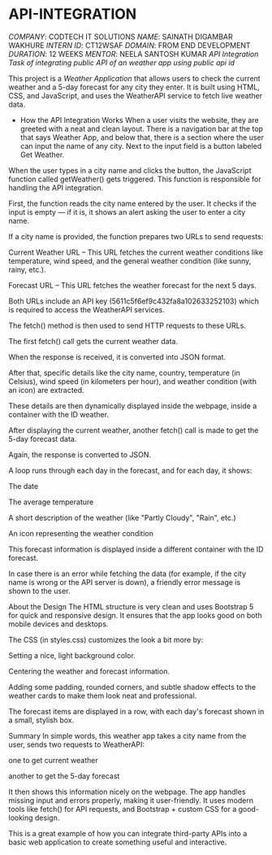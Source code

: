 # API-INTEGRATION
*COMPANY*: CODTECH IT SOLUTIONS
*NAME*: SAINATH DIGAMBAR WAKHURE
*INTERN ID*: CT12WSAF
*DOMAIN*: FROM END DEVELOPMENT
*DURATION*: 12 WEEKS 
*MENTOR*: NEELA SANTOSH KUMAR
*API Integration Task of integrating public API of an weather app using public api id*

This project is a  *Weather Application* that allows users to check the current weather and a 5-day forecast for any city they enter. It is built using HTML, CSS, and JavaScript, and uses the WeatherAPI service to fetch live weather data.

- How the API Integration Works
When a user visits the website, they are greeted with a neat and clean layout. There is a navigation bar at the top that says Weather App, and below that, there is a section where the user can input the name of any city. Next to the input field is a button labeled Get Weather.

When the user types in a city name and clicks the button, the JavaScript function called getWeather() gets triggered. This function is responsible for handling the API integration.

First, the function reads the city name entered by the user. It checks if the input is empty — if it is, it shows an alert asking the user to enter a city name.

If a city name is provided, the function prepares two URLs to send requests:

Current Weather URL – This URL fetches the current weather conditions like temperature, wind speed, and the general weather condition (like sunny, rainy, etc.).

Forecast URL – This URL fetches the weather forecast for the next 5 days.

Both URLs include an API key (5611c5f6ef9c432fa8a102633252103) which is required to access the WeatherAPI services.

The fetch() method is then used to send HTTP requests to these URLs.

The first fetch() call gets the current weather data.

When the response is received, it is converted into JSON format.

After that, specific details like the city name, country, temperature (in Celsius), wind speed (in kilometers per hour), and weather condition (with an icon) are extracted.

These details are then dynamically displayed inside the webpage, inside a container with the ID weather.

After displaying the current weather, another fetch() call is made to get the 5-day forecast data.

Again, the response is converted to JSON.

A loop runs through each day in the forecast, and for each day, it shows:

The date

The average temperature

A short description of the weather (like "Partly Cloudy", "Rain", etc.)

An icon representing the weather condition

This forecast information is displayed inside a different container with the ID forecast.

In case there is an error while fetching the data (for example, if the city name is wrong or the API server is down), a friendly error message is shown to the user.

About the Design
The HTML structure is very clean and uses Bootstrap 5 for quick and responsive design. It ensures that the app looks good on both mobile devices and desktops.

The CSS (in styles.css) customizes the look a bit more by:

Setting a nice, light background color.

Centering the weather and forecast information.

Adding some padding, rounded corners, and subtle shadow effects to the weather cards to make them look neat and professional.

The forecast items are displayed in a row, with each day's forecast shown in a small, stylish box.

Summary
In simple words, this weather app takes a city name from the user, sends two requests to WeatherAPI:

one to get current weather

another to get the 5-day forecast

It then shows this information nicely on the webpage. The app handles missing input and errors properly, making it user-friendly. It uses modern tools like fetch() for API requests, and Bootstrap + custom CSS for a good-looking design.

This is a great example of how you can integrate third-party APIs into a basic web application to create something useful and interactive.
